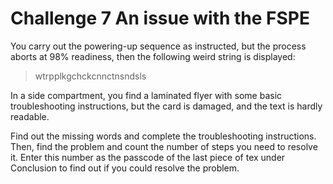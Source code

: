 # Challenge 7 An issue with the FSPE

You carry out the powering-up sequence as instructed, but the process aborts at 98% readiness, then the following weird string is displayed:

> wtrpplkgchckcnnctnsndsls

In a side compartment, you find a laminated flyer with some basic troubleshooting instructions, but the card is damaged, and the text is hardly readable. 

Find out the missing words and complete the troubleshooting instructions. 
Then, find the problem and count the number of steps you need to resolve it. 
Enter this number as the passcode of the last piece of tex under Conclusion to find out if you could resolve the problem.
